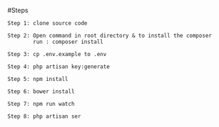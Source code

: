 #Steps

    Step 1: clone source code 

    Step 2: Open command in root directory & to install the composer 
            run : composer install

    Step 3: cp .env.example to .env 

    Step 4: php artisan key:generate

    Step 5: npm install

    Step 6: bower install

    Step 7: npm run watch

    Step 8: php artisan ser